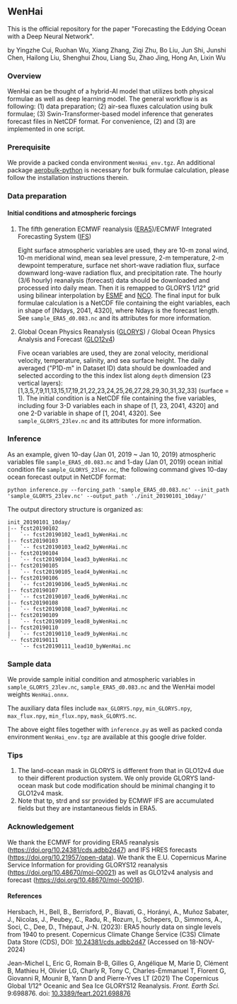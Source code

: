 ## WenHai

This is the official repository for the paper "Forecasting the Eddying Ocean with a Deep Neural Network".

by Yingzhe Cui, Ruohan Wu, Xiang Zhang, Ziqi Zhu, Bo Liu, Jun Shi, Junshi Chen, Hailong Liu, Shenghui Zhou, Liang Su, Zhao Jing, Hong An, Lixin Wu

### Overview

WenHai can be thought of a hybrid-AI model that utilizes both physical formulae as well as deep learning model. The general workflow is as following: (1) data preparation; (2) air-sea fluxes calculation using bulk formulae; (3) Swin-Transformer-based model inference that generates forecast files in NetCDF format. For convenience, (2) and (3) are implemented in one script.  

### Prerequisite

We provide a packed conda environment `WenHai_env.tgz`. An additional package [aerobulk-python](https://github.com/xgcm/aerobulk-python) is necessary for bulk formulae calculation, please follow the installation instructions therein. 

### Data preparation

#### Initial conditions and atmospheric forcings

1. The fifth generation ECMWF reanalysis ([ERA5](https://doi.org/10.24381/cds.adbb2d47))/ECMWF Integrated Forecasting System ([IFS](https://www.ecmwf.int/en/forecasts/datasets/open-data))

   Eight surface atmospheric variables are used, they are 10-m zonal wind, 10-m meridional wind, mean sea level pressure, 2-m temperature, 2-m dewpoint temperature, surface net short-wave radiation flux, surface downward long-wave radiation flux, and precipitation rate. The hourly (3/6 hourly) reanalysis (forecast) data should be downloaded and processed into daily mean. Then it is remapped to GLORYS 1/12° grid using bilinear interpolation by [ESMF](https://earthsystemmodeling.org/docs/release/ESMF_8_0_1/ESMF_refdoc/node3.html#SECTION03020000000000000000) and [NCO](https://nco.sourceforge.net/nco.html#ncremap). The final input for bulk formulae calculation is a NetCDF file containing the eight variables, each in shape of [Ndays, 2041, 4320], where Ndays is the forecast length. See `sample_ERA5_d0.083.nc` and its attributes for more information. 
   
2. Global Ocean Physics Reanalysis ([GLORYS](https://data.marine.copernicus.eu/product/GLOBAL_MULTIYEAR_PHY_001_030)) / Global Ocean Physics Analysis and Forecast ([GLO12v4](https://data.marine.copernicus.eu/product/GLOBAL_ANALYSISFORECAST_PHY_001_024))

   Five ocean variables are used, they are zonal velocity, meridional velocity, temperature, salinity, and sea surface height. The daily averaged ("P1D-m" in Dataset ID) data should be downloaded and selected according to the this index list along `depth` dimension (23 vertical layers): [1,3,5,7,9,11,13,15,17,19,21,22,23,24,25,26,27,28,29,30,31,32,33] (surface = 1). The initial condition is a NetCDF file containing the five variables, including four 3-D variables each in shape of [1, 23, 2041, 4320] and one 2-D variable in shape of [1, 2041, 4320]. See `sample_GLORYS_23lev.nc` and its attributes for more information.

### Inference

As an example, given 10-day (Jan 01, 2019 ~ Jan 10, 2019) atmospheric variables file `sample_ERA5_d0.083.nc` and 1-day (Jan 01, 2019) ocean initial condition file `sample_GLORYS_23lev.nc`, the following command gives 10-day ocean forecast output in NetCDF format:

```shell
python inference.py --forcing_path 'sample_ERA5_d0.083.nc' --init_path 'sample_GLORYS_23lev.nc' --output_path './init_20190101_10day/'
```

The output directory structure is organized as:

```
init_20190101_10day/
|-- fcst20190102
|   `-- fcst20190102_lead1_byWenHai.nc
|-- fcst20190103
|   `-- fcst20190103_lead2_byWenHai.nc
|-- fcst20190104
|   `-- fcst20190104_lead3_byWenHai.nc
|-- fcst20190105
|   `-- fcst20190105_lead4_byWenHai.nc
|-- fcst20190106
|   `-- fcst20190106_lead5_byWenHai.nc
|-- fcst20190107
|   `-- fcst20190107_lead6_byWenHai.nc
|-- fcst20190108
|   `-- fcst20190108_lead7_byWenHai.nc
|-- fcst20190109
|   `-- fcst20190109_lead8_byWenHai.nc
|-- fcst20190110
|   `-- fcst20190110_lead9_byWenHai.nc
`-- fcst20190111
    `-- fcst20190111_lead10_byWenHai.nc
```

### Sample data

We provide sample initial condition and atmospheric variables in `sample_GLORYS_23lev.nc`, `sample_ERA5_d0.083.nc` and the WenHai model weights `WenHai.onnx`.

The auxiliary data files include `max_GLORYS.npy`, `min_GLORYS.npy`, `max_flux.npy`, `min_flux.npy`, `mask_GLORYS.nc`. 

The above eight files together with `inference.py` as well as packed conda environment `WenHai_env.tgz` are available at this google drive folder.

### Tips

1. The land-ocean mask in GLORYS is different from that in GLO12v4 due to their different production system. We only provide GLORYS land-ocean mask but code modification should be minimal changing it to GLO12v4 mask.
2. Note that tp, strd and ssr provided by ECMWF IFS are accumulated fields but they are instantaneous fields in ERA5. 

### Acknowledgement

We thank the ECMWF for providing ERA5 reanalysis (https://doi.org/10.24381/cds.adbb2d47) and IFS HRES forecasts (https://doi.org/10.21957/open-data). We thank the E.U. Copernicus Marine Service Information for providing GLORYS12 reanalysis (https://doi.org/10.48670/moi-00021) as well as GLO12v4 analysis and forecast (https://doi.org/10.48670/moi-00016). 

#### References

Hersbach, H., Bell, B., Berrisford, P., Biavati, G., Horányi, A., Muñoz Sabater, J., Nicolas, J., Peubey, C., Radu, R., Rozum, I., Schepers, D., Simmons, A., Soci, C., Dee, D., Thépaut, J-N. (2023): ERA5 hourly data on single levels from 1940 to present. Copernicus Climate Change Service (C3S) Climate Data Store (CDS), DOI: [10.24381/cds.adbb2d47](https://doi.org/10.24381/cds.adbb2d47) (Accessed on 18-NOV-2024)

Jean-Michel L, Eric G, Romain B-B, Gilles G, Angélique M, Marie D, Clément B, Mathieu H, Olivier LG, Charly R, Tony C, Charles-Emmanuel T, Florent G, Giovanni R, Mounir B, Yann D and Pierre-Yves LT (2021) The Copernicus Global 1/12° Oceanic and Sea Ice GLORYS12 Reanalysis. *Front. Earth Sci.* 9:698876. doi: [10.3389/feart.2021.698876](https://doi.org/10.3389/feart.2021.698876)
